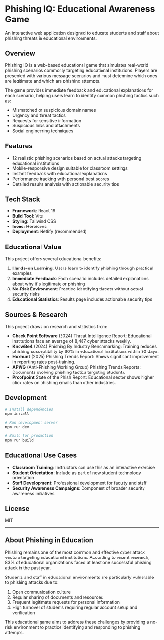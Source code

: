 # Phishing IQ: Educational Awareness Game

An interactive web application designed to educate students and staff about phishing threats in educational environments.

## Overview

Phishing IQ is a web-based educational game that simulates real-world phishing scenarios commonly targeting educational institutions. Players are presented with various message scenarios and must determine which ones are legitimate and which are phishing attempts.

The game provides immediate feedback and educational explanations for each scenario, helping users learn to identify common phishing tactics such as:

- Mismatched or suspicious domain names
- Urgency and threat tactics
- Requests for sensitive information
- Suspicious links and attachments
- Social engineering techniques

## Features

- 12 realistic phishing scenarios based on actual attacks targeting educational institutions
- Mobile-responsive design suitable for classroom settings
- Instant feedback with educational explanations
- Performance tracking with personal best scores
- Detailed results analysis with actionable security tips

## Tech Stack

- **Framework**: React 19
- **Build Tool**: Vite
- **Styling**: Tailwind CSS
- **Icons**: Heroicons
- **Deployment**: Netlify (recommended)

## Educational Value

This project offers several educational benefits:

1. **Hands-on Learning**: Users learn to identify phishing through practical examples
2. **Immediate Feedback**: Each scenario includes detailed explanations about why it's legitimate or phishing
3. **No-Risk Environment**: Practice identifying threats without actual security risks
4. **Educational Statistics**: Results page includes actionable security tips

## Sources & Research

This project draws on research and statistics from:

- **Check Point Software** (2024) Threat Intelligence Report: Educational institutions face an average of 8,487 cyber attacks weekly.
- **KnowBe4** (2024) Phishing By Industry Benchmarking: Training reduces phishing susceptibility by 80% in educational institutions within 90 days.
- **Hoxhunt** (2025) Phishing Trends Report: Shows significant improvement in reporting rates post-training.
- **APWG** (Anti-Phishing Working Group) Phishing Trends Reports: Documents evolving phishing tactics targeting students.
- **Proofpoint** State of the Phish Report: Educational sector shows higher click rates on phishing emails than other industries.

## Development

```bash
# Install dependencies
npm install

# Run development server
npm run dev

# Build for production
npm run build
```

## Educational Use Cases

- **Classroom Training**: Instructors can use this as an interactive exercise
- **Student Orientation**: Include as part of new student technology orientation
- **Staff Development**: Professional development for faculty and staff
- **Security Awareness Campaigns**: Component of broader security awareness initiatives

## License

MIT

---

## About Phishing in Education

Phishing remains one of the most common and effective cyber attack vectors targeting educational institutions. According to recent research, 83% of educational organizations faced at least one successful phishing attack in the past year.

Students and staff in educational environments are particularly vulnerable to phishing attacks due to:

1. Open communication culture
2. Regular sharing of documents and resources
3. Frequent legitimate requests for personal information
4. High turnover of students requiring regular account setup and verification

This educational game aims to address these challenges by providing a no-risk environment to practice identifying and responding to phishing attempts.
